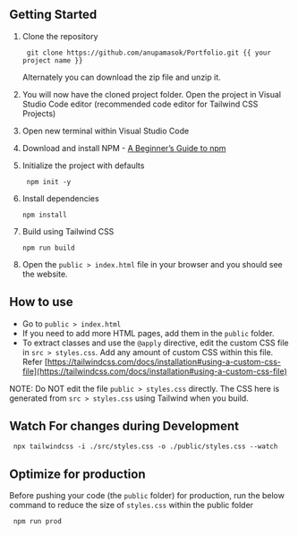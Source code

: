 ## Getting Started

1.  Clone the repository

         git clone https://github.com/anupamasok/Portfolio.git {{ your project name }}

    Alternately you can download the zip file and unzip it.

2.  You will now have the cloned project folder. Open the project in
    Visual Studio Code editor (recommended code editor for Tailwind CSS
    Projects)

3.  Open new terminal within Visual Studio Code

4.  Download and install NPM - [A Beginner’s Guide to npm](https://www.sitepoint.com/npm-guide/)

5.  Initialize the project with defaults

         npm init -y

6.  Install dependencies

        npm install

7.  Build using Tailwind CSS

        npm run build

8.  Open the `public > index.html` file in your browser and you should see the website.

## How to use

- Go to `public > index.html`
- If you need to add more HTML pages, add them in the `public` folder.
- To extract classes and use the `@apply` directive, edit the custom CSS file in `src > styles.css`. Add any amount of custom CSS within this file. Refer [https://tailwindcss.com/docs/installation#using-a-custom-css-file](https://tailwindcss.com/docs/installation#using-a-custom-css-file)

NOTE: Do NOT edit the file `public > styles.css` directly. The CSS here is generated from `src > styles.css` using Tailwind when you build.

## Watch For changes during Development

     npx tailwindcss -i ./src/styles.css -o ./public/styles.css --watch

## Optimize for production

Before pushing your code (the `public` folder) for production, run the below command to reduce the size of `styles.css` within the public folder

     npm run prod
